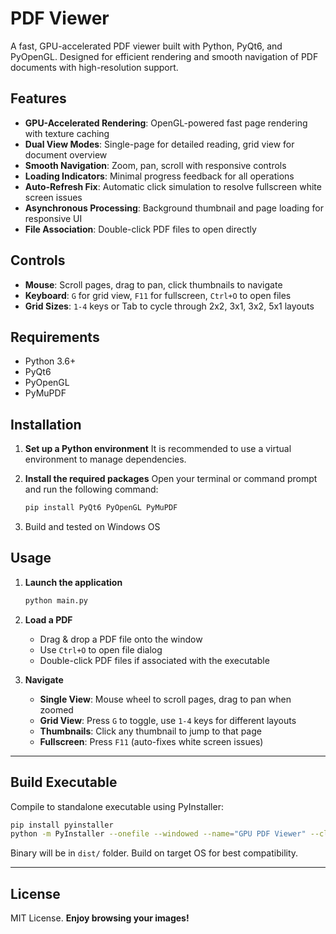 # PDF Viewer

A fast, GPU-accelerated PDF viewer built with Python, PyQt6, and PyOpenGL. Designed for efficient rendering and smooth navigation of PDF documents with high-resolution support.

## Features

*   **GPU-Accelerated Rendering**: OpenGL-powered fast page rendering with texture caching
*   **Dual View Modes**: Single-page for detailed reading, grid view for document overview
*   **Smooth Navigation**: Zoom, pan, scroll with responsive controls
*   **Loading Indicators**: Minimal progress feedback for all operations
*   **Auto-Refresh Fix**: Automatic click simulation to resolve fullscreen white screen issues
*   **Asynchronous Processing**: Background thumbnail and page loading for responsive UI
*   **File Association**: Double-click PDF files to open directly

## Controls

*   **Mouse**: Scroll pages, drag to pan, click thumbnails to navigate
*   **Keyboard**: `G` for grid view, `F11` for fullscreen, `Ctrl+O` to open files
*   **Grid Sizes**: `1-4` keys or Tab to cycle through 2x2, 3x1, 3x2, 5x1 layouts

## Requirements

*   Python 3.6+
*   PyQt6
*   PyOpenGL
*   PyMuPDF

## Installation

1.  **Set up a Python environment**
    It is recommended to use a virtual environment to manage dependencies.

2.  **Install the required packages**
    Open your terminal or command prompt and run the following command:
    ```bash
    pip install PyQt6 PyOpenGL PyMuPDF
    ```
3.  Build and tested on Windows OS

## Usage

1.  **Launch the application**
    ```bash
    python main.py
    ```

2.  **Load a PDF**
    *   Drag & drop a PDF file onto the window
    *   Use `Ctrl+O` to open file dialog
    *   Double-click PDF files if associated with the executable

3.  **Navigate**
    *   **Single View**: Mouse wheel to scroll pages, drag to pan when zoomed
    *   **Grid View**: Press `G` to toggle, use `1-4` keys for different layouts
    *   **Thumbnails**: Click any thumbnail to jump to that page
    *   **Fullscreen**: Press `F11` (auto-fixes white screen issues)

---

## Build Executable

Compile to standalone executable using PyInstaller:

```bash
pip install pyinstaller
python -m PyInstaller --onefile --windowed --name="GPU PDF Viewer" --clean main.py
```

Binary will be in `dist/` folder. Build on target OS for best compatibility.

---

## License

MIT License. **Enjoy browsing your images!**



